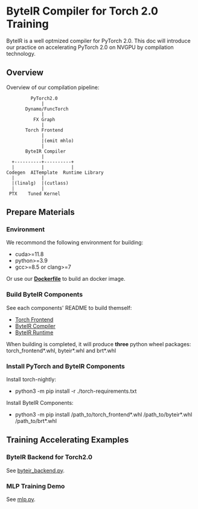 # ByteIR Compiler for Torch 2.0 Training
ByteIR is a well optmized compiler for PyTorch 2.0. This doc will introduce our practice on accelerating PyTorch 2.0 on NVGPU by compilation technology.

## Overview
Overview of our compilation pipeline:
```
         PyTorch2.0
             |
       Dynamo/FuncTorch
             |
          FX Graph
             |
       Torch Frontend
             |
             |(emit mhlo)
             |
       ByteIR Compiler
             |
  +----------+----------+
  |          |          |
Codegen  AITemplate  Runtime Library
  |          |
  |(linalg)  |(cutlass)
  |          |
 PTX    Tuned Kernel
```

## Prepare Materials
### Environment
We recommond the following environment for building:  
* cuda>=11.8
* python>=3.9
* gcc>=8.5 or clang>=7  

Or use our **[Dockerfile](../../../docker/Dockerfile)** to build an docker image.
### Build ByteIR Components
See each components' README to build themself:  
* [Torch Frontend](../README.md)
* [ByteIR Compiler](../../../compiler/README.md)
* [ByteIR Runtime](../../../runtime/README.md)

When building is completed, it will produce **three** python wheel packages: torch_frontend*.whl, byteir*.whl and brt*.whl

### Install PyTorch and ByteIR Components
Install torch-nightly:
* python3 -m pip install -r ./torch-requirements.txt

Install ByteIR Components:
* python3 -m pip install /path_to/torch_frontend*.whl /path_to/byteir*.whl /path_to/brt*.whl

## Training Accelerating Examples

### ByteIR Backend for Torch2.0
See [byteir_backend.py](../examples/training/byteir_backend.py).
### MLP Training Demo
See [mlp.py](../examples/training/mlp.py).

